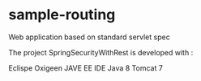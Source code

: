 # sample-routing
Web application based on standard servlet spec

The project SpringSecurityWithRest is developed with :

Eclispe Oxigeen JAVE EE IDE
Java 8
Tomcat 7



